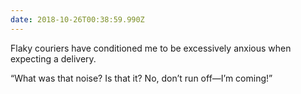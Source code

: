 ```yaml
---
date: 2018-10-26T00:38:59.990Z
---
```

Flaky couriers have conditioned me to be excessively anxious when expecting a delivery.

“What was that noise? Is that it? No, don’t run off—I’m coming!”
